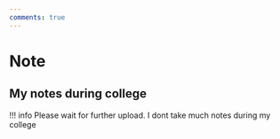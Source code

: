 ```yaml
---
comments: true
---
```

# Note
## My notes during college

!!! info 
    Please wait for further upload.
    I dont take much notes during my college